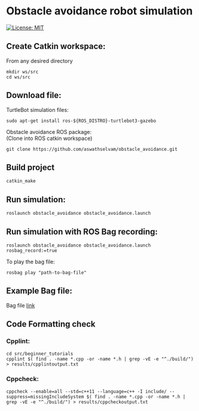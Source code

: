 # Obstacle avoidance robot simulation
[![License: MIT](https://img.shields.io/badge/License-MIT-blue.svg)](https://opensource.org/licenses/MIT)

## Create Catkin workspace:
From any desired directory
```
mkdir ws/src
cd ws/src
```

## Download file:
TurtleBot simulation files:
```
sudo apt-get install ros-${ROS_DISTRO}-turtlebot3-gazebo
```
Obstacle avoidance ROS package: \
(Clone into ROS catkin workspace)
```
git clone https://github.com/aswathselvam/obstacle_avoidance.git
```

## Build project
```
catkin_make
```

## Run simulation:
```
roslaunch obstacle_avoidance obstacle_avoidance.launch
```

## Run simulation with ROS Bag recording:
```
roslaunch obstacle_avoidance obstacle_avoidance.launch rosbag_record:=true
```

To play the bag file:
```
rosbag play "path-to-bag-file"
```

## Example Bag file:
Bag file [link](results/bagfile.bag)


## Code Formatting check 
### Cpplint:
```
cd src/beginner_tutorials
cpplint $( find . -name *.cpp -or -name *.h | grep -vE -e "^./build/") > results/cpplintoutput.txt
```
### Cppcheck:
```
cppcheck --enable=all --std=c++11 --language=c++ -I include/ --suppress=missingIncludeSystem $( find . -name *.cpp -or -name *.h | grep -vE -e "^./build/") > results/cppcheckoutput.txt
```